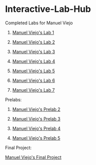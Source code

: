# Interactive-Lab-Hub

Completed Labs for Manuel Viejo

1. [Manuel Viejo's Lab 1](//github.com/mviejo33/IDD-Fa18-Lab1)


2. [Manuel Viejo's Lab 2](//github.com/mviejo33/IDD-Fa18-Lab2)


3. [Manuel Viejo's Lab 3](//github.com/mviejo33/IDD-Fa18-Lab3)


4. [Manuel Viejo's Lab 4](//github.com/mviejo33/IDD-Fa18-Lab4)

5. [Manuel Viejo's Lab 5](//github.com/mviejo33/IDD-Fa18-Lab5)

6. [Manuel Viejo's Lab 6](//github.com/mviejo33/IDD-Fa18-Lab6)

7. [Manuel Viejo's Lab 7](//github.com/mviejo33/IDD-Fa18-Lab7)


Prelabs:

1. [Manuel Viejo's Prelab 2](//github.com/mviejo33/IDD-Fa18-PreLab2)

2. [Manuel Viejo's Prelab 3](//github.com/mviejo33/IDD-Fa18-PreLab3)

3. [Manuel Viejo's Prelab 4](//github.com/mviejo33/IDD-Fa18-PreLab4)

4. [Manuel Viejo's Prelab 5](//github.com/mviejo33/IDD-Fa18-PreLab5)

Final Project:

[Manuel Viejo's Final Project](//github.com/mviejo33/IDD-Fa18-Final-Project)




